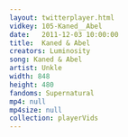 ```yaml
---
layout: twitterplayer.html
vidkey: 105-Kaned__Abel
date:   2011-12-03 10:00:00
title:  Kaned & Abel
creators: Luminosity
song: Kaned & Abel
artist: Unkle
width: 848
height: 480
fandoms: Supernatural
mp4: null
mp4size: null
collection: playerVids
---
```


  <div>
  
  </div>
  